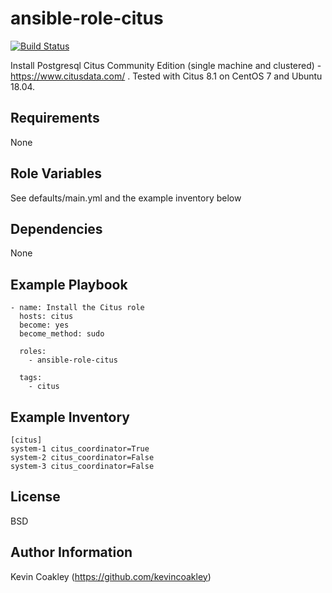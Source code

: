 ansible-role-citus
==================

[![Build Status](https://travis-ci.org/kevincoakley/ansible-role-citus.svg?branch=master)](https://travis-ci.org/kevincoakley/ansible-role-citus)

Install Postgresql Citus Community Edition (single machine and clustered) - https://www.citusdata.com/ . Tested with Citus 8.1 on CentOS 7 and Ubuntu 18.04.

Requirements
------------

None

Role Variables
--------------

See defaults/main.yml and the example inventory below

Dependencies
------------

None

Example Playbook
----------------

    - name: Install the Citus role
      hosts: citus
      become: yes
      become_method: sudo
       
      roles:
        - ansible-role-citus
    
      tags:
        - citus

Example Inventory
-----------------
   
    [citus]
    system-1 citus_coordinator=True
    system-2 citus_coordinator=False
    system-3 citus_coordinator=False
    

License
-------

BSD

Author Information
------------------

Kevin Coakley (https://github.com/kevincoakley)
